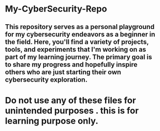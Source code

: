 # My-CyberSecurity-Repo
## This repository serves as a personal playground for my cybersecurity endeavors as a beginner in the field. Here, you'll find a variety of projects, tools, and experiments that I'm working on as part of my learning journey. The primary goal is to share my progress and hopefully inspire others who are just starting their own cybersecurity exploration.
# Do not use any of these files for unintended purposes . this is for learning purpose only.

